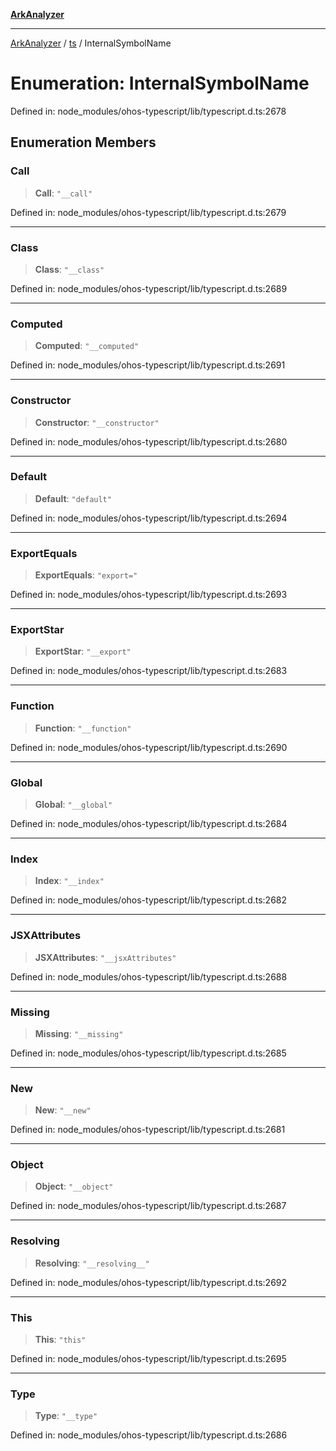 [**ArkAnalyzer**](../../../../README.md)

***

[ArkAnalyzer](../../../../globals.md) / [ts](../README.md) / InternalSymbolName

# Enumeration: InternalSymbolName

Defined in: node\_modules/ohos-typescript/lib/typescript.d.ts:2678

## Enumeration Members

### Call

> **Call**: `"__call"`

Defined in: node\_modules/ohos-typescript/lib/typescript.d.ts:2679

***

### Class

> **Class**: `"__class"`

Defined in: node\_modules/ohos-typescript/lib/typescript.d.ts:2689

***

### Computed

> **Computed**: `"__computed"`

Defined in: node\_modules/ohos-typescript/lib/typescript.d.ts:2691

***

### Constructor

> **Constructor**: `"__constructor"`

Defined in: node\_modules/ohos-typescript/lib/typescript.d.ts:2680

***

### Default

> **Default**: `"default"`

Defined in: node\_modules/ohos-typescript/lib/typescript.d.ts:2694

***

### ExportEquals

> **ExportEquals**: `"export="`

Defined in: node\_modules/ohos-typescript/lib/typescript.d.ts:2693

***

### ExportStar

> **ExportStar**: `"__export"`

Defined in: node\_modules/ohos-typescript/lib/typescript.d.ts:2683

***

### Function

> **Function**: `"__function"`

Defined in: node\_modules/ohos-typescript/lib/typescript.d.ts:2690

***

### Global

> **Global**: `"__global"`

Defined in: node\_modules/ohos-typescript/lib/typescript.d.ts:2684

***

### Index

> **Index**: `"__index"`

Defined in: node\_modules/ohos-typescript/lib/typescript.d.ts:2682

***

### JSXAttributes

> **JSXAttributes**: `"__jsxAttributes"`

Defined in: node\_modules/ohos-typescript/lib/typescript.d.ts:2688

***

### Missing

> **Missing**: `"__missing"`

Defined in: node\_modules/ohos-typescript/lib/typescript.d.ts:2685

***

### New

> **New**: `"__new"`

Defined in: node\_modules/ohos-typescript/lib/typescript.d.ts:2681

***

### Object

> **Object**: `"__object"`

Defined in: node\_modules/ohos-typescript/lib/typescript.d.ts:2687

***

### Resolving

> **Resolving**: `"__resolving__"`

Defined in: node\_modules/ohos-typescript/lib/typescript.d.ts:2692

***

### This

> **This**: `"this"`

Defined in: node\_modules/ohos-typescript/lib/typescript.d.ts:2695

***

### Type

> **Type**: `"__type"`

Defined in: node\_modules/ohos-typescript/lib/typescript.d.ts:2686
